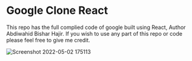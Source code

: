 <h1> Google Clone React </h1>


<p> This repo has the full complied code of google built using React, Author Abdiwahid Bishar Hajir. 
If you wish to use any part of this repo or code please feel free to give me credit.</p>



![Screenshot 2022-05-02 175113](https://user-images.githubusercontent.com/76221708/166391230-1645eca2-2068-4652-9768-3378a38e413a.png)
